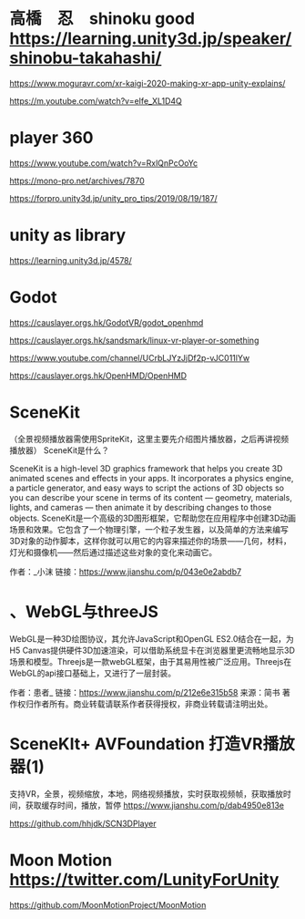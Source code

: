 # 高橋　忍　shinoku good https://learning.unity3d.jp/speaker/shinobu-takahashi/
https://www.moguravr.com/xr-kaigi-2020-making-xr-app-unity-explains/

https://m.youtube.com/watch?v=eIfe_XL1D4Q

# player 360
https://www.youtube.com/watch?v=RxlQnPcOoYc

https://mono-pro.net/archives/7870

https://forpro.unity3d.jp/unity_pro_tips/2019/08/19/187/

# unity as library
https://learning.unity3d.jp/4578/


# Godot 
https://causlayer.orgs.hk/GodotVR/godot_openhmd

https://causlayer.orgs.hk/sandsmark/linux-vr-player-or-something

https://www.youtube.com/channel/UCrbLJYzJjDf2p-vJC011lYw

https://causlayer.orgs.hk/OpenHMD/OpenHMD


# SceneKit
（全景视频播放器需使用SpriteKit，这里主要先介绍图片播放器，之后再讲视频播放器）
SceneKit是什么？

SceneKit is a high-level 3D graphics framework that helps you create 3D animated scenes and effects in your apps. It incorporates a physics engine, a particle generator, and easy ways to script the actions of 3D objects so you can describe your scene in terms of its content — geometry, materials, lights, and cameras — then animate it by describing changes to those objects.
SceneKit是一个高级的3D图形框架，它帮助您在应用程序中创建3D动画场景和效果。它包含了一个物理引擎，一个粒子发生器，以及简单的方法来编写3D对象的动作脚本，这样你就可以用它的内容来描述你的场景——几何，材料，灯光和摄像机——然后通过描述这些对象的变化来动画它。

作者：_小沫
链接：https://www.jianshu.com/p/043e0e2abdb7


# 、WebGL与threeJS
WebGL是一种3D绘图协议，其允许JavaScript和OpenGL ES2.0结合在一起，为H5 Canvas提供硬件3D加速渲染，可以借助系统显卡在浏览器里更流畅地显示3D场景和模型。Threejs是一款webGL框架，由于其易用性被广泛应用。Threejs在WebGL的api接口基础上，又进行了一层封装。

作者：患者_
链接：https://www.jianshu.com/p/212e6e315b58
来源：简书
著作权归作者所有。商业转载请联系作者获得授权，非商业转载请注明出处。


# SceneKIt+ AVFoundation 打造VR播放器(1)
支持VR，全景，视频缩放，本地，网络视频播放，实时获取视频帧，获取播放时间，获取缓存时间，播放，暂停
https://www.jianshu.com/p/dab4950e813e

https://github.com/hhjdk/SCN3DPlayer

# Moon Motion https://twitter.com/LunityForUnity
https://github.com/MoonMotionProject/MoonMotion

